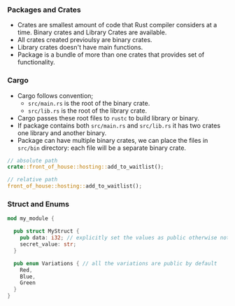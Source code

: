 ### Packages and Crates
- Crates are smallest amount of code that Rust compiler considers at a time. Binary crates and Library Crates are available.
- All crates created previoulsy are binary crates.
- Library crates doesn't have main functions. 
- Package is a bundle of more than one crates that provides set of functionality.

### Cargo

- Cargo follows convention;
  - `src/main.rs` is the root of the binary crate.
  - `src/lib.rs` is the root of the library crate.
- Cargo passes these root files to `rustc` to build library or binary.
- If package contains both `src/main.rs` and `src/lib.rs` it has two crates one library and another binary.
- Package can have multiple binary crates, we can place the files in `src/bin` directory: each file will be a separate binary crate.

```rs
// absolute path
crate::front_of_house::hosting::add_to_waitlist();

// relative path
front_of_house::hosting::add_to_waitlist();
```

### Struct and Enums
```rs
mod my_module {

  pub struct MyStruct {
    pub data: i32; // explicitly set the values as public otherwise not accesible
    secret_value: str; 
  }

  pub enum Variations { // all the variations are public by default 
    Red,
    Blue,
    Green
  }
}
```
